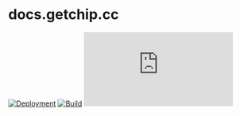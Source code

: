 # docs.getchip.cc

[![Deployment](https://img.shields.io/netlify/8319aeed-94b5-4552-b01f-3675fa71e7e2?logo=netlify&style=for-the-badge)](https://app.netlify.com/sites/docs-getchip-cc/deploys)
[![Build](https://img.shields.io/github/actions/workflow/status/getchip-cc/docs.getchip.cc/ci.yml?branch=main&logo=github&style=for-the-badge)](https://github.com/getchip-cc/docs.getchip.cc/actions/workflows/ci.yml)
[![Vulnerabilities](https://img.shields.io/snyk/vulnerabilities/github/getchip-cc/docs.getchip.cc?logo=snyk&style=for-the-badge)](https://snyk.io/test/github/getchip-cc/docs.getchip.cc)

